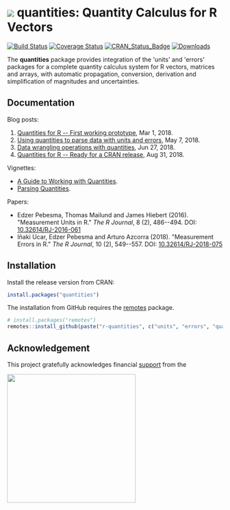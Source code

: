 # <img src="https://avatars1.githubusercontent.com/u/32303769?s=40&v=4"> quantities: Quantity Calculus for R Vectors

[![Build Status](https://github.com/r-quantities/quantities/workflows/build/badge.svg)](https://github.com/r-quantities/quantities/actions)
[![Coverage Status](https://codecov.io/gh/r-quantities/quantities/branch/master/graph/badge.svg)](https://app.codecov.io/gh/r-quantities/quantities) 
[![CRAN\_Status\_Badge](https://www.r-pkg.org/badges/version/quantities)](https://cran.r-project.org/package=quantities)
[![Downloads](https://cranlogs.r-pkg.org/badges/quantities)](https://cran.r-project.org/package=quantities)

The **quantities** package provides integration of the 'units' and 'errors' packages for a complete quantity calculus system for R vectors, matrices and arrays, with automatic propagation, conversion, derivation and simplification of magnitudes and uncertainties.

## Documentation

Blog posts:

1. [Quantities for R -- First working prototype](https://r-spatial.org/r/2018/03/01/quantities-first-prototype.html), Mar 1, 2018.
2. [Using quantities to parse data with units and errors](https://r-spatial.org/r/2018/05/07/parsing-quantities.html), May 7, 2018.
3. [Data wrangling operations with quantities](https://r-spatial.org/r/2018/06/27/wrangling-quantities.html), Jun 27, 2018.
4. [Quantities for R -- Ready for a CRAN release](https://r-spatial.org/r/2018/08/31/quantities-final.html), Aug 31, 2018.

Vignettes:

- [A Guide to Working with Quantities](https://r-quantities.github.io/quantities/articles/introduction.html).
- [Parsing Quantities](https://r-quantities.github.io/quantities/articles/parsing.html).

Papers:

- Edzer Pebesma, Thomas Mailund and James Hiebert (2016). "Measurement Units in R." _The R Journal_, 8 (2), 486--494. DOI: [10.32614/RJ-2016-061](https://doi.org/10.32614/RJ-2016-061)
- Iñaki Ucar, Edzer Pebesma and Arturo Azcorra (2018). "Measurement Errors in R." _The R Journal_, 10 (2), 549--557. DOI: [10.32614/RJ-2018-075](https://doi.org/10.32614/RJ-2018-075)

## Installation

Install the release version from CRAN:

```r
install.packages("quantities")
```

The installation from GitHub requires the [remotes](https://cran.r-project.org/package=remotes) package.

```r
# install.packages("remotes")
remotes::install_github(paste("r-quantities", c("units", "errors", "quantities"), sep="/"))
```

## Acknowledgement

This project gratefully acknowledges financial [support](https://www.r-consortium.org/projects) from the

<a href="https://www.r-consortium.org/all-projects/awarded-projects">
<img src="http://pebesma.staff.ifgi.de/RConsortium_Horizontal_Pantone.png" width="300">
</a>
